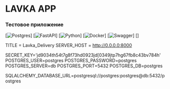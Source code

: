 # LAVKA APP

### Тестовое приложение


[![Postgres](https://img.shields.io/badge/postgres-%23316192.svg?style=for-the-badge&logo=postgresql&logoColor=white)]
[![FastAPI](https://img.shields.io/badge/FastAPI-005571?style=for-the-badge&logo=fastapi)]
[![Python](https://img.shields.io/badge/python-3670A0?style=for-the-badge&logo=python&logoColor=ffdd54)]
[![Docker](https://img.shields.io/badge/docker-%230db7ed.svg?style=for-the-badge&logo=docker&logoColor=white)]
[![Swagger](https://img.shields.io/badge/-Swagger-%23Clojure?style=for-the-badge&logo=swagger&logoColor=white)]
[]


TITLE = Lavka_Delivery
SERVER_HOST = http://0.0.0.0:8000

SECRET_KEY='jd9034th54t7g8f73hd0923jd[0349jtp7hg67fb8c43bv784h'
POSTGRES_USER=postgres
POSTGRES_PASSWORD=postgres
POSTGRES_SERVER=db
POSTGRES_PORT=5432
POSTGRES_DB=postgres

SQLALCHEMY_DATABASE_URL=postgresql://postgres:postgres@db:5432/postgres
